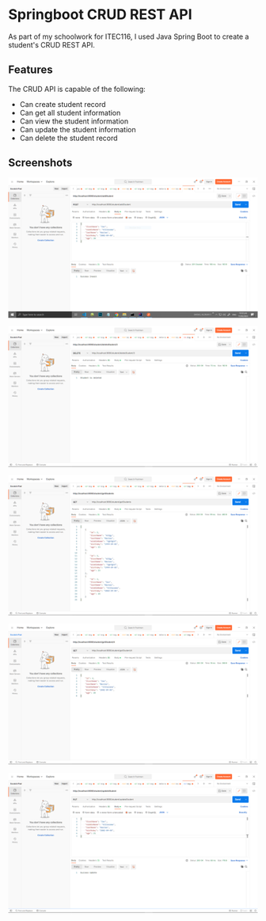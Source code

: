 
# Springboot CRUD REST API 

As part of my schoolwork for ITEC116, I used Java Spring Boot to create a student's CRUD REST API.


## Features
The CRUD API is capable of the following:
- Can create student record
- Can get all student information
- Can view the student information
- Can update the student information
- Can delete the student record

## Screenshots

![Add Student Record](https://github.com/AvB2002/crud-rest-api/blob/main/screenshots/add_student.PNG)

![Delete Student Record](https://github.com/AvB2002/crud-rest-api/blob/main/screenshots/delete_student.PNG)

![Get All Student Records](https://github.com/AvB2002/crud-rest-api/blob/main/screenshots/get_all_students.PNG)

![Get Individual Student Record](https://github.com/AvB2002/crud-rest-api/blob/main/screenshots/get_individual_student.PNG)

![Update Student Record](https://github.com/AvB2002/crud-rest-api/blob/main/screenshots/update_student.PNG)
